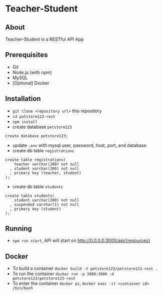 # Teacher-Student

## About

Teacher-Student is a RESTful API App

## Prerequisites

* Git
* Node.js (with npm)
* MySQL
* [Optional] Docker


## Installation

* `git clone <repository url>` this repository
* `cd petstore123-rest`
* `npm install`
* create database `petstore123`
```
create database petstore123;
```
* update `.env` with mysql user, password, host, port, and database
* create db table `registrations`
```
create table registrations(
    teacher varchar(200) not null
  , student varchar(200) not null
  , primary key (teacher, student)
);
```
* create db table `students`
```
create table students(
    student varchar(200) not null
  , suspended varchar(1) not null
  , primary key (student)
);
```

## Running

* `npm run start`, API will start on http://0.0.0.0:3000/api/{resources}

## Docker

* To build a container `docker build -t petstore123/petstore123-rest .`
* To run the container `docker run -p 3000:3000 -d petstore123/petstore123-rest`
* To enter the container `docker ps`, `docker exec -it <container id> /bin/bash`